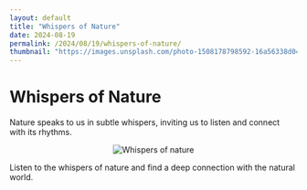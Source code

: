 ```yaml
---
layout: default
title: "Whispers of Nature"
date: 2024-08-19
permalink: /2024/08/19/whispers-of-nature/
thumbnail: "https://images.unsplash.com/photo-1508178798592-16a56338d042?q=80&w=1935&auto=format&fit=crop&ixlib=rb-4.0.3&ixid=M3wxMjA3fDF8MHxwaG90by1wYWdlfHx8fGVufDB8fHx8fA%3D%3D"
---
```


# Whispers of Nature

Nature speaks to us in subtle whispers, inviting us to listen and connect with its rhythms.

<div style="text-align: center;">
    <img src="https://images.unsplash.com/photo-1508178798592-16a56338d042?q=80&w=1935&auto=format&fit=crop&ixlib=rb-4.0.3&ixid=M3wxMjA3fDF8MHxwaG90by1wYWdlfHx8fGVufDB8fHx8fA%3D%3D" alt="Whispers of nature" title="Whispers of nature" style="max-width: 100%; max-height: 800px; width: auto; height: auto;" />
</div>

Listen to the whispers of nature and find a deep connection with the natural world.
